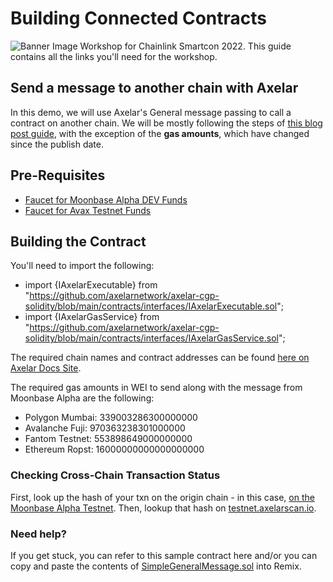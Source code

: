 # Building Connected Contracts
![Banner Image](https://i.ibb.co/bJ3xhm3/20220926-Chainlink-Smart-Con-Workshop-EXTERNAL.png)
Workshop for Chainlink Smartcon 2022. This guide contains all the links you'll need for the workshop. 

## Send a message to another chain with Axelar
In this demo, we will use Axelar's General message passing to call a contract on another chain. We will be mostly following the steps of [this blog post guide](https://moonbeam.network/blog/connected-contracts-axelar/), with the exception of the **gas amounts**, which have changed since the publish date. 

## Pre-Requisites
- [Faucet for Moonbase Alpha DEV Funds](https://apps.moonbeam.network/moonbase-alpha/faucet/)
- [Faucet for Avax Testnet Funds](https://faucet.avax.network/)

## Building the Contract
You'll need to import the following: 
* import {IAxelarExecutable} from "https://github.com/axelarnetwork/axelar-cgp-solidity/blob/main/contracts/interfaces/IAxelarExecutable.sol";
* import {IAxelarGasService} from "https://github.com/axelarnetwork/axelar-cgp-solidity/blob/main/contracts/interfaces/IAxelarGasService.sol";


The required chain names and contract addresses can be found [here on Axelar Docs Site](https://docs.axelar.dev/dev/build/contract-addresses/testnet).



The required gas amounts in WEI to send along with the message from Moonbase Alpha are the following: 
- Polygon Mumbai: 339003286300000000
- Avalanche Fuji: 970363238301000000
- Fantom Testnet: 553898649000000000
- Ethereum Ropst: 16000000000000000000


### Checking Cross-Chain Transaction Status
First, look up the hash of your txn on the origin chain - in this case, [on the Moonbase Alpha Testnet](https://moonbase.moonscan.io/). Then, lookup that hash on [testnet.axelarscan.io](https://testnet.axelarscan.io/). 

### Need help?
If you get stuck, you can refer to this sample contract here and/or you can copy and paste the contents of [SimpleGeneralMessage.sol](https://gist.github.com/jboetticher/0188244031df80e9b180568e30bfa7a5) into Remix.